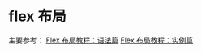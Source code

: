 ﻿# flex 布局

主要参考：
[Flex 布局教程：语法篇](http://www.ruanyifeng.com/blog/2015/07/flex-grammar.html)
[Flex 布局教程：实例篇](http://www.ruanyifeng.com/blog/2015/07/flex-examples.html)


